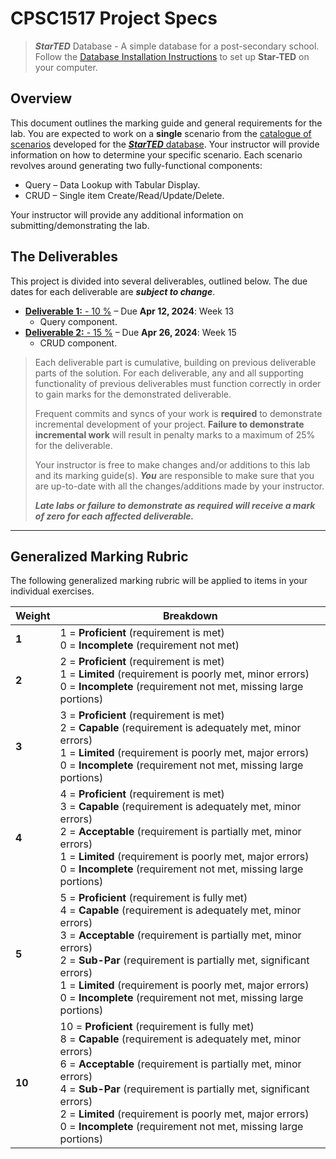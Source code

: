 # CPSC1517 Project Specs

> ***StarTED*** Database - A simple database for a post-secondary school. Follow the [Database Installation Instructions](./Database/ReadMe.md) to set up **Star-TED** on your computer.

## Overview

This document outlines the marking guide and general requirements for the lab. You are expected to work on a **single** scenario from the [catalogue of scenarios](./Scenarios/ReadMe.md) developed for the [***StarTED*** database](./Database/ReadMe.md). Your instructor will provide information on how to determine your specific scenario. Each scenario revolves around generating two fully-functional components:

* Query – Data Lookup with Tabular Display.
* CRUD – Single item Create/Read/Update/Delete.

Your instructor will provide any additional information on submitting/demonstrating the lab.

## The Deliverables

This project is divided into several deliverables, outlined below.  The due dates for each deliverable are ***subject to change***.



* [**Deliverable 1:** - 10 %](./Deliverable-1.md) – Due **Apr 12, 2024**: Week 13
  * Query component.
* [**Deliverable 2:** - 15 %](./Deliverable-2.md) – Due **Apr 26, 2024**: Week 15
  * CRUD component.

> Each deliverable part is cumulative, building on previous deliverable parts of the solution. For each deliverable, any and all supporting functionality of previous deliverables must function correctly in order to gain marks for the demonstrated deliverable.
>
> Frequent commits and syncs of your work is **required** to demonstrate incremental development of your project. **Failure to demonstrate incremental work** will result in penalty marks to a maximum of 25% for the deliverable.
> 
> Your instructor is free to make changes and/or additions to this lab and its marking guide(s). ***You*** are responsible to make sure that you are up-to-date with all the changes/additions made by your instructor.
>
> ***Late labs or failure to demonstrate as required will receive a mark of zero for each affected deliverable.***

----

## Generalized Marking Rubric

The following generalized marking rubric will be applied to items in your individual exercises.

| Weight | Breakdown |
| ---- | --------- |
| **1** | 1 = **Proficient** (requirement is met)<br />0 = **Incomplete** (requirement not met) |
| **2** | 2 = **Proficient** (requirement is met)<br />1 = **Limited** (requirement is poorly met, minor errors)<br />0 = **Incomplete** (requirement not met, missing large portions) |
| **3** | 3 = **Proficient** (requirement is met)<br />2 = **Capable** (requirement is adequately met, minor errors)<br />1 = **Limited** (requirement is poorly met, major errors)<br />0 = **Incomplete** (requirement not met, missing large portions) |
| **4** | 4 = **Proficient** (requirement is met)<br />3 = **Capable** (requirement is adequately met, minor errors)<br />2 = **Acceptable** (requirement is partially met, minor errors)<br />1 = **Limited** (requirement is poorly met, major errors)<br />0 = **Incomplete** (requirement not met, missing large portions) |
| **5** | 5 = **Proficient** (requirement is fully met)<br />4 = **Capable** (requirement is adequately met, minor errors)<br />3 = **Acceptable** (requirement is partially met, minor errors)<br />2 = **Sub-Par** (requirement is partially met, significant errors)<br />1 = **Limited** (requirement is poorly met, major errors)<br />0 = **Incomplete** (requirement not met, missing large portions) |
| **10** | 10 = **Proficient** (requirement is fully met)<br />8 = **Capable** (requirement is adequately met, minor errors)<br />6 = **Acceptable** (requirement is partially met, minor errors)<br />4 = **Sub-Par** (requirement is partially met, significant errors)<br />2 = **Limited** (requirement is poorly met, major errors)<br />0 = **Incomplete** (requirement not met, missing large portions) |
